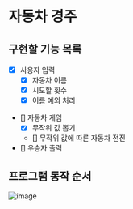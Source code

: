 # 자동차 경주

## 구현할 기능 목록
- [x] 사용자 입력
  - [x] 자동차 이름
  - [x] 시도할 횟수
  - [x] 이름 예외 처리
- [] 자동차 게임
  - [x] 무작위 값 뽑기
  - [] 무작위 값에 따른 자동차 전진
- [] 우승자 출력

## 프로그램 동작 순서
![image](https://github.com/user-attachments/assets/e18bc12b-2566-4510-8360-79c946e50105)
